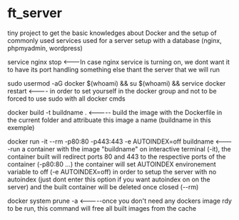# ft_server
tiny project to get the basic knowledges about Docker and the setup of commonly used services used for a server setup with a database (nginx, phpmyadmin, wordpress)

service nginx stop    <---In case nginx service is turning on, we dont want it to have its port handling something else thant the server that we will run

sudo usermod -aG docker $(whoami) && su $(whoami) && service docker restart   <---- in order to set yourself in the docker group and not to be forced to use sudo with all docker cmds

docker build -t buildname .    <----- build the image with the Dockerfile in the current folder and attribuate this image a name (buildname in this exemple)

docker run -it --rm -p80:80 -p443:443 -e AUTOINDEX=off buildname   <----run a container with the image "buildname" on interactive terminal (-it), the container built will redirect ports 80 and 443 to the respective ports of the container (-p80:80 ...) the container will set AUTOINDEX environement variable to off (-e AUTOINDEX=off) in order to setup the server with no autoindex (just dont enter this option if you want autoindex on on the server) and the built container will be deleted once closed (--rm)

docker system prune -a   <-----once you don't need any dockers image rdy to be run, this command will free all built images from the cache
